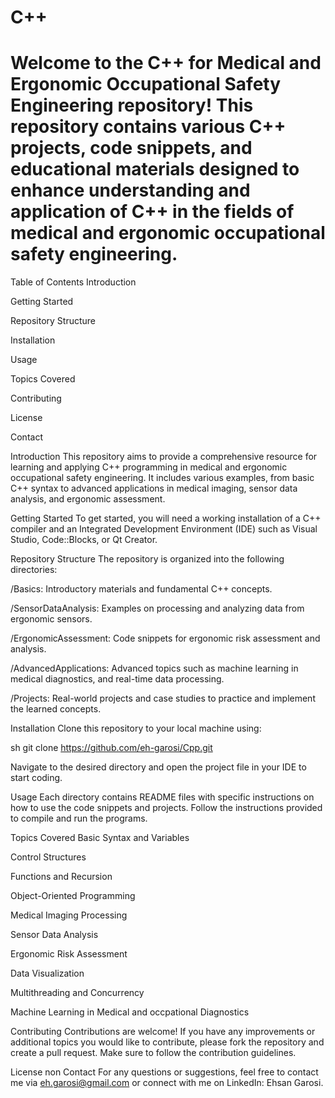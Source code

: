 # C++ 
# Welcome to the C++ for Medical and Ergonomic Occupational Safety Engineering repository! This repository contains various C++ projects, code snippets, and educational materials designed to enhance understanding and application of C++ in the fields of medical and ergonomic occupational safety engineering.

Table of Contents
Introduction

Getting Started

Repository Structure

Installation

Usage

Topics Covered

Contributing

License

Contact

Introduction
This repository aims to provide a comprehensive resource for learning and applying C++ programming in medical and ergonomic occupational safety engineering. It includes various examples, from basic C++ syntax to advanced applications in medical imaging, sensor data analysis, and ergonomic assessment.

Getting Started
To get started, you will need a working installation of a C++ compiler and an Integrated Development Environment (IDE) such as Visual Studio, Code::Blocks, or Qt Creator.

Repository Structure
The repository is organized into the following directories:

/Basics: Introductory materials and fundamental C++ concepts.

/SensorDataAnalysis: Examples on processing and analyzing data from ergonomic sensors.

/ErgonomicAssessment: Code snippets for ergonomic risk assessment and analysis.

/AdvancedApplications: Advanced topics such as machine learning in medical diagnostics, and real-time data processing.

/Projects: Real-world projects and case studies to practice and implement the learned concepts.

Installation
Clone this repository to your local machine using:

sh
git clone https://github.com/eh-garosi/Cpp.git

Navigate to the desired directory and open the project file in your IDE to start coding.

Usage
Each directory contains README files with specific instructions on how to use the code snippets and projects. Follow the instructions provided to compile and run the programs.

Topics Covered
Basic Syntax and Variables

Control Structures

Functions and Recursion

Object-Oriented Programming

Medical Imaging Processing

Sensor Data Analysis

Ergonomic Risk Assessment

Data Visualization

Multithreading and Concurrency

Machine Learning in Medical and occpational Diagnostics

Contributing
Contributions are welcome! If you have any improvements or additional topics you would like to contribute, please fork the repository and create a pull request. Make sure to follow the contribution guidelines.

License
non
Contact
For any questions or suggestions, feel free to contact me via eh.garosi@gmail.com or connect with me on LinkedIn: Ehsan Garosi.
